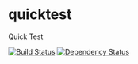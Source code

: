 # quicktest
Quick Test

[![Build Status](https://travis-ci.org/alexwhin/quicktest.svg?branch=master)](https://travis-ci.org/alexwhin/quicktest)
[![Dependency Status](https://www.versioneye.com/user/projects/586508047c01f0003768abe2/badge.svg)](https://www.versioneye.com/user/projects/586508047c01f0003768abe2)

